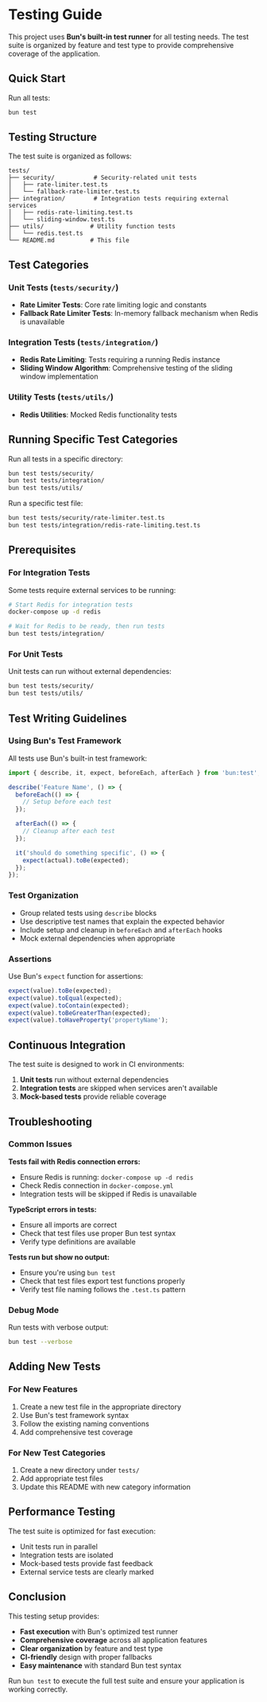 # Testing Guide

This project uses **Bun's built-in test runner** for all testing needs. The test suite is organized by feature and test type to provide comprehensive coverage of the application.

## Quick Start

Run all tests:

```bash
bun test
```

## Testing Structure

The test suite is organized as follows:

```
tests/
├── security/           # Security-related unit tests
│   ├── rate-limiter.test.ts
│   └── fallback-rate-limiter.test.ts
├── integration/        # Integration tests requiring external services
│   ├── redis-rate-limiting.test.ts
│   └── sliding-window.test.ts
├── utils/             # Utility function tests
│   └── redis.test.ts
└── README.md          # This file
```

## Test Categories

### Unit Tests (`tests/security/`)

- **Rate Limiter Tests**: Core rate limiting logic and constants
- **Fallback Rate Limiter Tests**: In-memory fallback mechanism when Redis is unavailable

### Integration Tests (`tests/integration/`)

- **Redis Rate Limiting**: Tests requiring a running Redis instance
- **Sliding Window Algorithm**: Comprehensive testing of the sliding window implementation

### Utility Tests (`tests/utils/`)

- **Redis Utilities**: Mocked Redis functionality tests

## Running Specific Test Categories

Run all tests in a specific directory:

```bash
bun test tests/security/
bun test tests/integration/
bun test tests/utils/
```

Run a specific test file:

```bash
bun test tests/security/rate-limiter.test.ts
bun test tests/integration/redis-rate-limiting.test.ts
```

## Prerequisites

### For Integration Tests

Some tests require external services to be running:

```bash
# Start Redis for integration tests
docker-compose up -d redis

# Wait for Redis to be ready, then run tests
bun test tests/integration/
```

### For Unit Tests

Unit tests can run without external dependencies:

```bash
bun test tests/security/
bun test tests/utils/
```

## Test Writing Guidelines

### Using Bun's Test Framework

All tests use Bun's built-in test framework:

```typescript
import { describe, it, expect, beforeEach, afterEach } from 'bun:test';

describe('Feature Name', () => {
  beforeEach(() => {
    // Setup before each test
  });

  afterEach(() => {
    // Cleanup after each test
  });

  it('should do something specific', () => {
    expect(actual).toBe(expected);
  });
});
```

### Test Organization

- Group related tests using `describe` blocks
- Use descriptive test names that explain the expected behavior
- Include setup and cleanup in `beforeEach` and `afterEach` hooks
- Mock external dependencies when appropriate

### Assertions

Use Bun's `expect` function for assertions:

```typescript
expect(value).toBe(expected);
expect(value).toEqual(expected);
expect(value).toContain(expected);
expect(value).toBeGreaterThan(expected);
expect(value).toHaveProperty('propertyName');
```

## Continuous Integration

The test suite is designed to work in CI environments:

1. **Unit tests** run without external dependencies
2. **Integration tests** are skipped when services aren't available
3. **Mock-based tests** provide reliable coverage

## Troubleshooting

### Common Issues

**Tests fail with Redis connection errors:**

- Ensure Redis is running: `docker-compose up -d redis`
- Check Redis connection in `docker-compose.yml`
- Integration tests will be skipped if Redis is unavailable

**TypeScript errors in tests:**

- Ensure all imports are correct
- Check that test files use proper Bun test syntax
- Verify type definitions are available

**Tests run but show no output:**

- Ensure you're using `bun test`
- Check that test files export test functions properly
- Verify test file naming follows the `.test.ts` pattern

### Debug Mode

Run tests with verbose output:

```bash
bun test --verbose
```

## Adding New Tests

### For New Features

1. Create a new test file in the appropriate directory
2. Use Bun's test framework syntax
3. Follow the existing naming conventions
4. Add comprehensive test coverage

### For New Test Categories

1. Create a new directory under `tests/`
2. Add appropriate test files
3. Update this README with new category information

## Performance Testing

The test suite is optimized for fast execution:

- Unit tests run in parallel
- Integration tests are isolated
- Mock-based tests provide fast feedback
- External service tests are clearly marked

## Conclusion

This testing setup provides:

- **Fast execution** with Bun's optimized test runner
- **Comprehensive coverage** across all application features
- **Clear organization** by feature and test type
- **CI-friendly** design with proper fallbacks
- **Easy maintenance** with standard Bun test syntax

Run `bun test` to execute the full test suite and ensure your application is working correctly.
